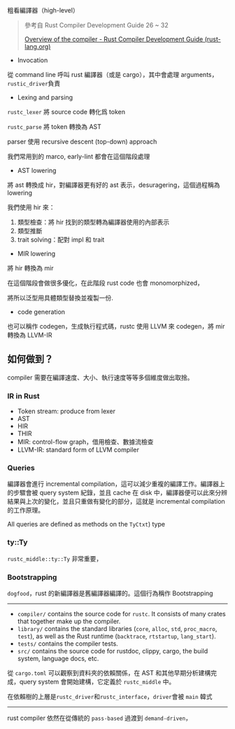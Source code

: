 粗看編譯器（high-level）

> 參考自 Rust Compiler Development Guide 26 ~ 32
>
> [Overview of the compiler - Rust Compiler Development Guide (rust-lang.org)](https://rustc-dev-guide.rust-lang.org/overview.html)

- Invocation

從 command line 呼叫 rust 編譯器（或是 cargo），其中會處理 arguments，`rustic_driver`負責

- Lexing and parsing

`rustc_lexer` 將 source code 轉化爲 token

`rustc_parse` 將 token 轉換為 AST

parser 使用 recursive descent (top-down) approach

我們常用到的 marco, early-lint 都會在這個階段處理

- AST lowering

將 ast 轉換成 hir，對編譯器更有好的 ast 表示，desuragering，這個過程稱為 lowering

我們使用 hir 來：

1. 類型檢查：將 hir 找到的類型轉為編譯器使用的內部表示
2. 類型推斷
3. trait solving：配對 impl 和 trait

- MIR lowering

將 hir 轉換為 mir

在這個階段會做很多優化，在此階段 rust code 也會 monomorphized，

將所以泛型用具體類型替換並複製一份.

- code generation

也可以稱作 codegen，生成執行程式碼，rustc 使用 LLVM 來 codegen，將 mir 轉換為 LLVM-IR

## 如何做到？

compiler 需要在編譯速度、大小、執行速度等等多個維度做出取捨。

### IR in Rust

- Token stream: produce from lexer
- AST
- HIR
- THIR
- MIR: control-flow graph，借用檢查、數據流檢查
- LLVM-IR: standard form of LLVM compiler

### Queries

編譯器會進行 incremental compilation，這可以減少重複的編譯工作。編譯器上的步驟會被 query system 紀錄，並且 cache 在 disk 中，編譯器便可以此來分辨結果與上次的變化，並且只重做有變化的部分，這就是 incremental compilation 的工作原理。

All queries are defined as methods on the `TyCtxt`) type

### ty::Ty

`rustc_middle::ty::Ty` 非常重要，

### Bootstrapping

`dogfood`，rust 的新編譯器是舊編譯器編譯的。這個行為稱作 Bootstrapping

---

- `compiler/` contains the source code for `rustc`. It consists of many crates that together make up the compiler.
- `library/` contains the standard libraries (`core`, `alloc`, `std`, `proc_macro`, `test`), as well as the Rust runtime (`backtrace`, `rtstartup`, `lang_start`).
- `tests/` contains the compiler tests.
- `src/` contains the source code for rustdoc, clippy, cargo, the build system, language docs, etc.

從 `cargo.toml` 可以觀察到資料夾的依賴關係，在 AST 和其他早期分析建構完成，query system 會開始建構，它定義於 `rustc_middle` 中。

在依賴樹的上層是`rustc_driver`和`rustc_interface`，`driver`會被 `main` 韓式

---

rust compiler 依然在從傳統的 `pass-based` 過渡到 `demand-driven`，
